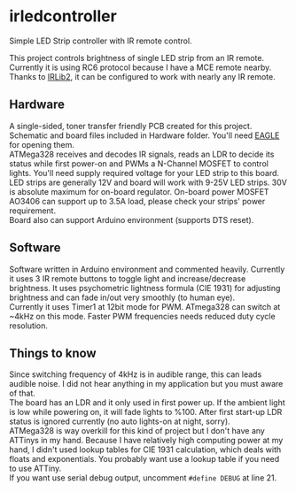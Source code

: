 # irledcontroller
Simple LED Strip controller with IR remote control.

This project controls brightness of single LED strip from an IR remote. Currently it is using RC6 protocol because I have a MCE remote nearby. Thanks to [IRLib2](https://github.com/cyborg5/IRLib2), it can be configured to work with nearly any IR remote. 

Hardware
--------

A single-sided, toner transfer friendly PCB created for this project. Schematic and board files included in Hardware folder. You'll need [EAGLE](http://www.autodesk.com/products/eagle/free-download) for opening them.  
ATMega328 receives and decodes IR signals, reads an LDR to decide its status while first power-on and PWMs a N-Channel MOSFET to control lights. You'll need supply required voltage for your LED strip to this board. LED strips are generally 12V and board will work with 9-25V LED strips. 30V is absolute maximum for on-board regulator. On-board power MOSFET AO3406 can support up to 3.5A load, please check your strips' power requirement.  
Board also can support Arduino environment (supports DTS reset).

Software
--------

Software written in Arduino environment and commented heavily. Currently it uses 3 IR remote buttons to toggle light and increase/decrease brightness. It uses psychometric lightness formula (CIE 1931) for adjusting brightness and can fade in/out very smoothly (to human eye).  
Currently it uses Timer1 at 12bit mode for PWM. ATmega328 can switch at ~4kHz on this mode. Faster PWM frequencies needs reduced duty cycle resolution. 

Things to know
--------------

Since switching frequency of 4kHz is in audible range, this can leads audible noise. I did not hear anything in my application but you must aware of that.  
The board has an LDR and it only used in first power up. If the ambient light is low while powering on, it will fade lights to %100. After first start-up LDR status is ignored currently (no auto lights-on at night, sorry).  
ATMega328 is way overkill for this kind of project but I don't have any ATTinys in my hand. Because I have relatively high computing power at my hand, I didn't used lookup tables for CIE 1931 calculation, which deals with floats and exponentials. You probably want use a lookup table if you need to use ATTiny.  
If you want use serial debug output, uncomment `#define DEBUG` at line 21.
